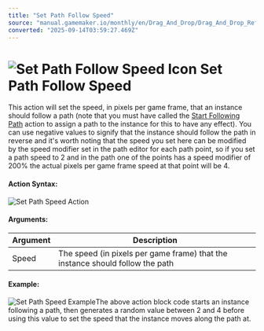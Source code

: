 ```yaml
---
title: "Set Path Follow Speed"
source: "manual.gamemaker.io/monthly/en/Drag_And_Drop/Drag_And_Drop_Reference/Paths/Set_Path_Follow_Speed.htm"
converted: "2025-09-14T03:59:27.469Z"
---
```


# ![Set Path Follow Speed Icon](../../../assets/Images/Scripting_Reference/Drag_And_Drop/Reference/Paths/i_Paths_Set_Path_Follow_Speed.png) Set Path Follow Speed

This action will set the speed, in pixels per game frame, that an instance should follow a path (note that you must have called the [Start Following Path](Start_Following_Path.md) action to assign a path to the instance for this to have any effect). You can use negative values to signify that the instance should follow the path in reverse and it's worth noting that the speed you set here can be modified by the speed modifier set in the path editor for each path point, so if you set a path speed to 2 and in the path one of the points has a speed modifier of 200% the actual pixels per game frame speed at that point will be 4.

#### Action Syntax:

![Set Path Speed Action](../../../assets/Images/Scripting_Reference/Drag_And_Drop/Reference/Paths/a_Paths_Set_Path_Follow_Speed.png)

#### Arguments:

| Argument | Description |
| --- | --- |
| Speed | The speed (in pixels per game frame) that the instance should follow the path |

#### Example:

![Set Path Speed Example](../../../assets/Images/Scripting_Reference/Drag_And_Drop/Reference/Paths/e_Paths_Set_Path_Follow_Speed.png)The above action block code starts an instance following a path, then generates a random value between 2 and 4 before using this value to set the speed that the instance moves along the path at.